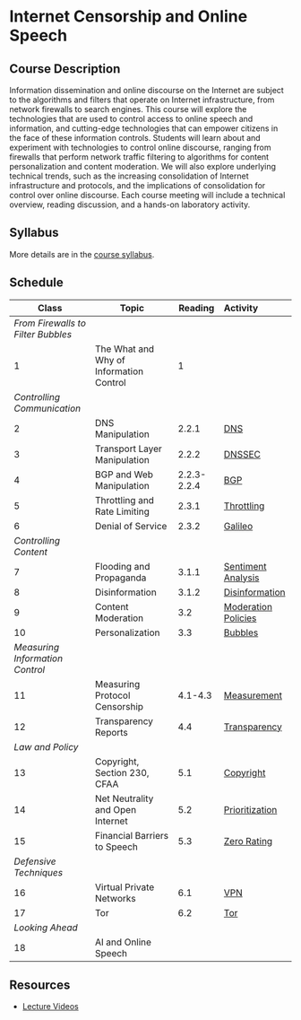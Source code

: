 # Internet Censorship and Online Speech

## Course Description 

Information dissemination and online discourse on the Internet are
subject to the algorithms and filters that operate on Internet
infrastructure, from network firewalls to search engines. This course
will explore the technologies that are used to control access to online
speech and information, and cutting-edge technologies that can empower
citizens in the face of these information controls. Students will learn
about and experiment with technologies to control online discourse,
ranging from firewalls that perform network traffic filtering to
algorithms for content personalization and content moderation. We will
also explore underlying technical trends, such as the increasing
consolidation of Internet infrastructure and protocols, and the
implications of consolidation for control over online discourse. Each
course meeting will include a technical overview, reading discussion,
and a hands-on laboratory activity.

## Syllabus

More details are in the [course syllabus](syllabus.md).

## Schedule


| **Class**                          | **Topic**                               | **Reading** | **Activity**                                    |
|------------------------------------|-----------------------------------------|-------------|:------------------------------------------------|
| *From Firewalls to Filter Bubbles* |                                         |             |                                                 |
| 1                                  | The What and Why of Information Control | 1           |                                                 |
| *Controlling Communication*        |                                         |             |                                                 |
| 2                                  | DNS Manipulation                        | 2.2.1       | [DNS](activities/dns.md)                        |
| 3                                  | Transport Layer Manipulation            | 2.2.2       | [DNSSEC](activities/dnssec.md)                  |
| 4                                  | BGP and Web Manipulation                | 2.2.3-2.2.4 | [BGP](activities/bgp.md)                        |
| 5                                  | Throttling and Rate Limiting            | 2.3.1       | [Throttling](activities/throttling.md)          |
| 6                                  | Denial of Service                       | 2.3.2       | [Galileo](activities/ddos.md)                   |
| *Controlling Content*              |                                         |             |                                                 |
| 7                                  | Flooding and Propaganda                 | 3.1.1       | [Sentiment Analysis](activities/automation.md)  |
| 8                                  | Disinformation                          | 3.1.2       | [Disinformation](activities/disinformation.md)  |
| 9                                  | Content Moderation                      | 3.2         | [Moderation Policies](activities/moderation.md) |
| 10                                 | Personalization                         | 3.3         | [Bubbles](activities/bubbles.md)                |
| *Measuring Information Control*    |                                         |             |
| 11                                 | Measuring Protocol Censorship           | 4.1-4.3     | [Measurement](activities/measurement.md)        |
| 12                                 | Transparency Reports                    | 4.4         | [Transparency](activities/transparency.md)      |
| *Law and Policy*                   |                                         |             |                                                 |
| 13                                 | Copyright, Section 230, CFAA            | 5.1         | [Copyright](activities/copyright.md)            |
| 14                                 | Net Neutrality and Open Internet        | 5.2         | [Prioritization](activities/prioritization-old)  |
| 15                                 | Financial Barriers to Speech            | 5.3         | [Zero Rating](activities/zero-rating-debate)        |
| *Defensive Techniques*             |                                         |             |                                                 |
| 16                                 | Virtual Private Networks                | 6.1         | [VPN](activities/vpn.md)                        |
| 17                                 | Tor                                     | 6.2         | [Tor](activities/tor.md)                        |
| *Looking Ahead*                    |                                         |             |                                                 | 
| 18                                 | AI and Online Speech                    |             |                                                 |

## Resources

* [Lecture
  Videos](https://youtube.com/playlist?list=PLpherdrLyny9vAH3GUofYRu4Ig8wY9Lho)
